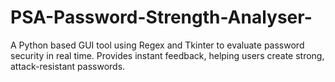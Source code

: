 # PSA-Password-Strength-Analyser-
A Python based GUI tool using Regex and Tkinter to evaluate password security in real time. Provides instant feedback, helping users create strong, attack-resistant passwords.
